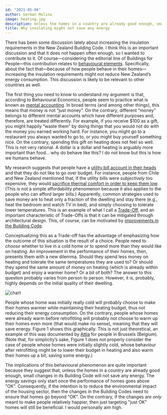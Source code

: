 ```yaml
---
id: "2021-05-06"
author: German Molina
image: heating.jpg
description: Unless the homes in a country are already good enough, small changes in its Building Code will not save any energy. The energy savings only start once the performance of homes goes above "OK".
title: Why insulating might not save any energy
---
```




There has been some discussion lately about increasing the insulation requirements in the New Zealand Building Code. I think this is an important discussion and that it does not happen often enough, so I wanted to contribute to it. Of course—considering the editorial line of Buildings for People—this contribution relates to [behavioural elements](/2020-08-14.blog). Specifically, about the fact that—because of how people behave in their homes—increasing the insulation requirements might not reduce New Zealand’s energy consumption. This discussion is likely to be relevant to other countries as well. 

The first thing you need to know to understand my argument is that, according to Behavioural Economics, people seem to practice what is known as [mental accounting](https://doi.org/10.1002/(SICI)1099-0771(199909)12:3%3C183::AID-BDM318%3E3.0.CO;2-F). In broad terms (and among other things), this means that money is not “just money”. On the contrary, different “money” belongs to different mental accounts which have different purposes and, therefore, are treated differently. For example, if you receive $100 as a gift, you might happily “waste them” by doing things that you would not do with the money you earned working hard. For instance, you might go to a restaurant you always wanted to go to, or you might buy yourself something nice. On the contrary, spending this gift on heating does not feel so well. This is not very rational. A dollar is a dollar and heating is arguably more important than food... why do behave like this? I do not know but this is how we humans behave.

My research suggests that people have a [utility bill account in their heads](/atlas.html?code=budget) and that they do not like to go over budget. For instance, people from Chile and New Zealand mentioned that, if the utility bills were *subjectively* too expensive, they would  [sacrifice thermal comfort in order to keep them low](/atlas.html?code=utility_bills&domain=warmness). (This is not a simple affordability phenomenon because it also applies to the people who can afford larger bills.) Apparently, common strategies used to save money are to heat only a fraction of the dwelling and stay there (e.g., heat the bedroom and watch TV in bed), and simply choosing to tolerate lower temperatures. This is an example of what I call a [Trade-Off](/atlas.html?layer=trade-offs), and an important characteristic of Trade-Offs is that it can be mitigated through architectural design. This, of course, can be motivated by [improvements in the Building Code](/2021-05-04.blog). 

Conceptualizing this as a Trade-off has the advantage of emphasizing how the outcome of this situation is the result of a choice. People need to *choose* whether to live in a cold home or to spend more than they would like on heating. An improvement in the performance of their homes, then, presents them with a new dilemma. Should they spend less money on heating and tolerate the same temperatures they are used to? Or should they spend the same amount of money on heating (which is already within budget) and enjoy a warmer home? Or a bit of both? The answer to this question probably varies from person to person. However, it is, probably, highly depends on the initial quality of their dwelling. 

![chart](/heating_behaviour.jpg)

People whose home was initially really cold will probably choose to make their homes warmer while maintaining their heating budget, thus not reducing their energy consumption. On the contrary, people whose homes were already warm before retrofitting will probably not choose to warm up their homes even more (that would make no sense), meaning that they will save energy. Figure 1 shows this graphically. This is not just theoretical, an example of this was documented by [Attia](https://doi.org/10.3390/su12197961) for people in Brussels (Belgium). (Note that, for simplicity’s sake, Figure 1 does not properly consider the case of people whose homes were initially slightly cold, whose behaviour after retrofitting might be to lower their budget in heating and also warm their homes up a bit, saving some energy.)

The implications of this behavioural phenomenon are quite important because they suggest that, unless the homes in a country are already good enough, small changes in its Building Code will not save any energy. The energy savings only start once the performance of homes goes above "OK". Consequently, if the intention is to reduce the environmental impact of the housing sector, then the changes in the Building Codes need to ensure that homes go beyond "OK". On the contrary, if the changes are *only* meant to make people relatively happier, then just targeting "just OK" homes will still be beneficial. I would personally aim high.

